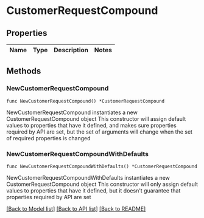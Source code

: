 # CustomerRequestCompound

## Properties

Name | Type | Description | Notes
------------ | ------------- | ------------- | -------------

## Methods

### NewCustomerRequestCompound

`func NewCustomerRequestCompound() *CustomerRequestCompound`

NewCustomerRequestCompound instantiates a new CustomerRequestCompound object
This constructor will assign default values to properties that have it defined,
and makes sure properties required by API are set, but the set of arguments
will change when the set of required properties is changed

### NewCustomerRequestCompoundWithDefaults

`func NewCustomerRequestCompoundWithDefaults() *CustomerRequestCompound`

NewCustomerRequestCompoundWithDefaults instantiates a new CustomerRequestCompound object
This constructor will only assign default values to properties that have it defined,
but it doesn't guarantee that properties required by API are set


[[Back to Model list]](../README.md#documentation-for-models) [[Back to API list]](../README.md#documentation-for-api-endpoints) [[Back to README]](../README.md)


